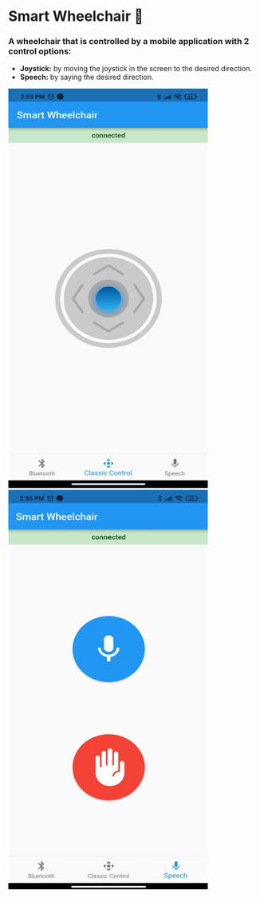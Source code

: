 # Smart Wheelchair :manual_wheelchair:

### A wheelchair that is controlled by a mobile application with 2 control options:

- **Joystick:** by moving the joystick in the screen to the desired direction.
- **Speech:** by saying the desired direction.

<div align: center>
<img style="width:400px" height="800" src="https://github.com/Alyaa242/Smart_Wheelchair/blob/main/pics/Joystick.png"> &nbsp</div><div align: center><img style="width:400px" height="800" src="https://github.com/Alyaa242/Smart_Wheelchair/blob/main/pics/Sound.png">
</div>

